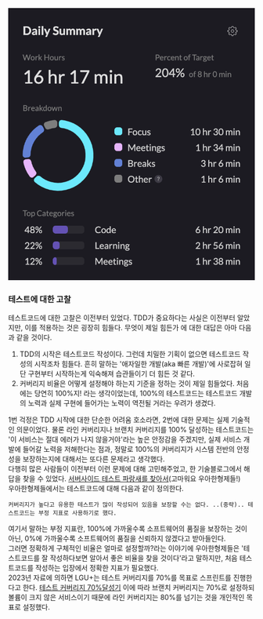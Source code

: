 <img src="/Tracking_Time/3_Mar/250324.png">

### 테스트에 대한 고찰
테스트코드에 대한 고찰은 이전부터 있었다. TDD가 중요하다는 사실은 이전부터 알았지만, 이를 적용하는 것은 굉장히 힘들다. 무엇이 제일 힘든가 에 대한 대답은 아마 다음과 같을 것이다.
1. TDD의 시작은 테스트코드 작성이다. 그런데 치밀한 기획이 없으면 테스트코드 작성의 시작조차 힘들다. 흔히 말하는 '애자일한 개발(aka 빠른 개발)'에 사로잡혀 일단 구현부터 시작하는게 익숙해져 습관들이기 더 힘든 것 같다.
2. 커버리지 비율은 어떻게 설정해야 하는지 기준을 정하는 것이 제일 힘들었다. 처음에는 당연히 100%지! 라는 생각이었는데, 100%의 테스트코드는 테스트코드 개발의 노력과 실제 구현에 들어가는 노력이 역전될 거라는 우려가 생겼다.

1번 걱정은 TDD 시작에 대한 단순한 어려움 호소라면, 2번에 대한 문제는 실제 기술적인 의문이었다. 물론 라인 커버리지나 브랜치 커버리지를 100% 달성하는 테스트코드는 '이 서비스는 절대 에러가 나지 않을거야'라는 높은 안정감을 주겠지만, 실제 서비스 개발에 들어갈 노력을 저해한다는 점과, 정말로 100%의 커버리지가 시스템 전반의 안정성을 보장하는지에 대해서는 또다른 문제라고 생각했다.<br>
다행히 많은 사람들이 이전부터 이런 문제에 대해 고민해주었고, 한 기술블로그에서 해답을 찾을 수 있었다. [서버사이드 테스트 파랑새를 찾아서](https://techblog.woowahan.com/14874/)(고마워요 우아한형제들!)<br>
우아한형제들에서는 테스트코드에 대해 다음과 같이 정의한다.
```
커버리지가 높다고 유용한 테스트가 많이 작성되어 있음을 보장할 수는 없다. ..(중략).. 테스트코드는 부정 지표로 사용하기로 했다.
```
여기서 말하는 부정 지표란, 100%에 가까울수록 소프트웨어의 품질을 보장하는 것이 아닌, 0%에 가까울수록 소프트웨어의 품질을 신뢰하지 않겠다고 받아들인다.<br>
그러면 정확하게 구체적인 비율은 얼마로 설정할까?라는 이야기에 우아한형제들은 '테스트코드를 잘 작성하다보면 알아서 좋은 비율을 찾을 것이다'라고 말하지만, 처음 테스트코드를 작성하는 입장에서 정확한 지표가 필요했다.<br>
2023년 자료에 의하면 LGU+는 테스트 커버리지를 70%를 목표로 스프린트를 진행한다고 한다. [테스트 커버리지 70%달성기](https://techblog.uplus.co.kr/%ED%85%8C%EC%8A%A4%ED%8A%B8-%EC%BB%A4%EB%B2%84%EB%A6%AC%EC%A7%80-70-%EB%8B%AC%EC%84%B1%EA%B8%B0-8c09623fe79c) 이에 따라 브랜치 커버리지는 70%로 설정하되 볼륨이 크지 않은 서비스이기 때문에 라인 커버리지는 80%를 넘기는 것을 개인적인 목표로 설정했다. 